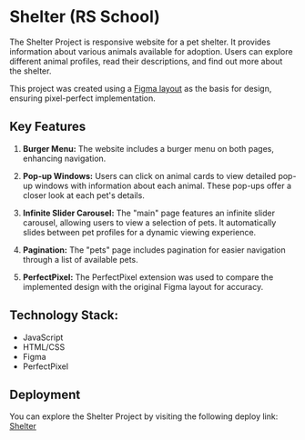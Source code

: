 # Shelter (RS School)

The Shelter Project is responsive website for a pet shelter. It provides information about various animals available for adoption. Users can explore different animal profiles, read their descriptions, and find out more about the shelter.

This project was created using a [Figma layout](https://www.figma.com/file/Yk6EnbY63FyG2PJTFkJDMh/shelter) as the basis for design, ensuring pixel-perfect implementation.

## Key Features
1. **Burger Menu:** The website includes a burger menu on both pages, enhancing navigation.

2. **Pop-up Windows:** Users can click on animal cards to view detailed pop-up windows with information about each animal. These pop-ups offer a closer look at each pet's details.

3. **Infinite Slider Carousel:** The "main" page features an infinite slider carousel, allowing users to view a selection of pets. It automatically slides between pet profiles for a dynamic viewing experience.

4. **Pagination:** The "pets" page includes pagination for easier navigation through a list of available pets.

5. **PerfectPixel:** The PerfectPixel extension was used to compare the implemented design with the original Figma layout for accuracy. 

## Technology Stack:
- JavaScript
- HTML/CSS
- Figma
- PerfectPixel

## Deployment
You can explore the Shelter Project by visiting the following deploy link: [Shelter](https://roiers.github.io/RS-Projects/shelter/pages/main/)